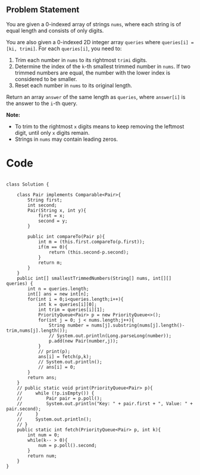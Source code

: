 ## Problem Statement

You are given a 0-indexed array of strings `nums`, where each string is of equal length and consists of only digits.

You are also given a 0-indexed 2D integer array `queries` where `queries[i] = [ki, trimi]`. For each `queries[i]`, you need to:

1. Trim each number in `nums` to its rightmost `trimi` digits.
2. Determine the index of the `k`-th smallest trimmed number in `nums`. If two trimmed numbers are equal, the number with the lower index is considered to be smaller.
3. Reset each number in `nums` to its original length.

Return an array `answer` of the same length as `queries`, where `answer[i]` is the answer to the `i`-th query.

**Note:**
- To trim to the rightmost `x` digits means to keep removing the leftmost digit, until only `x` digits remain.
- Strings in `nums` may contain leading zeros.


# Code
```

class Solution {
    
    class Pair implements Comparable<Pair>{
        String first;
        int second;
        Pair(String x, int y){
            first = x;
            second = y;
        }

        public int compareTo(Pair p){
            int m = (this.first.compareTo(p.first));
            if(m == 0){
                return (this.second-p.second);
            }
            return m;
        }
    }
    public int[] smallestTrimmedNumbers(String[] nums, int[][] queries) {
        int n = queries.length;
        int[] ans = new int[n];
        for(int i = 0;i<queries.length;i++){
            int k = queries[i][0];
            int trim = queries[i][1];
            PriorityQueue<Pair> p = new PriorityQueue<>();
            for(int j = 0; j < nums.length;j++){
                String number = nums[j].substring(nums[j].length()-trim,nums[j].length());
                // System.out.println(Long.parseLong(number));
                p.add(new Pair(number,j));
            }
            // print(p);
            ans[i] = fetch(p,k);
            // System.out.println();
            // ans[i] = 0;
        }
        return ans;
    }
    // public static void print(PriorityQueue<Pair> p){
    //     while (!p.isEmpty()) {
    //         Pair pair = p.poll();
    //         System.out.println("Key: " + pair.first + ", Value: " + pair.second);
    //     }
    //     System.out.println();
    // }
    public static int fetch(PriorityQueue<Pair> p, int k){
        int num = 0;
        while(k-- > 0){
            num = p.poll().second;
        }   
        return num;
    }
}
```